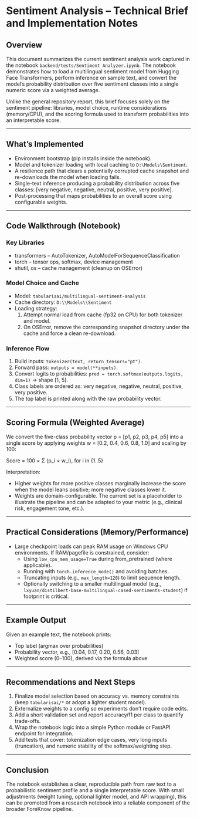 # Sentiment Analysis – Technical Brief and Implementation Notes

## Overview

This document summarizes the current sentiment analysis work captured in the notebook `backend/tests/Sentiment Analyzer.ipynb`. The notebook demonstrates how to load a multilingual sentiment model from Hugging Face Transformers, perform inference on sample text, and convert the model’s probability distribution over five sentiment classes into a single numeric score via a weighted average.

Unlike the general repository report, this brief focuses solely on the sentiment pipeline: libraries, model choice, runtime considerations (memory/CPU), and the scoring formula used to transform probabilities into an interpretable score.

---

## What’s Implemented

- Environment bootstrap (pip installs inside the notebook).
- Model and tokenizer loading with local caching to `D:\Models\Sentiment`.
- A resilience path that clears a potentially corrupted cache snapshot and re-downloads the model when loading fails.
- Single-text inference producing a probability distribution across five classes: [very negative, negative, neutral, positive, very positive].
- Post-processing that maps probabilities to an overall score using configurable weights.

---

## Code Walkthrough (Notebook)

### Key Libraries

- transformers – AutoTokenizer, AutoModelForSequenceClassification
- torch – tensor ops, softmax, device management
- shutil, os – cache management (cleanup on OSError)

### Model Choice and Cache

- Model: `tabularisai/multilingual-sentiment-analysis`
- Cache directory: `D:\\Models\\Sentiment`
- Loading strategy:
  1. Attempt normal load from cache (fp32 on CPU) for both tokenizer and model.
  2. On OSError, remove the corresponding snapshot directory under the cache and force a clean re-download.

### Inference Flow

1. Build inputs: `tokenizer(text, return_tensors="pt")`.
2. Forward pass: `outputs = model(**inputs)`.
3. Convert logits to probabilities: `pred = torch.softmax(outputs.logits, dim=1)` → shape [1, 5].
4. Class labels are ordered as: very negative, negative, neutral, positive, very positive.
5. The top label is printed along with the raw probability vector.

---

## Scoring Formula (Weighted Average)

We convert the five-class probability vector p = [p1, p2, p3, p4, p5] into a single score by applying weights w = [0.2, 0.4, 0.6, 0.8, 1.0] and scaling by 100:

Score = 100 × Σ (p_i × w_i), for i in {1..5}

Interpretation:

- Higher weights for more positive classes marginally increase the score when the model leans positive; more negative classes lower it.
- Weights are domain-configurable. The current set is a placeholder to illustrate the pipeline and can be adapted to your metric (e.g., clinical risk, engagement tone, etc.).

---

## Practical Considerations (Memory/Performance)

- Large checkpoint loads can peak RAM usage on Windows CPU environments. If RAM/pagefile is constrained, consider:
  - Using `low_cpu_mem_usage=True` during from_pretrained (where applicable).
  - Running with `torch.inference_mode()` and avoiding batches.
  - Truncating inputs (e.g., `max_length=128`) to limit sequence length.
  - Optionally switching to a smaller multilingual model (e.g., `lxyuan/distilbert-base-multilingual-cased-sentiments-student`) if footprint is critical.

---

## Example Output

Given an example text, the notebook prints:

- Top label (argmax over probabilities)
- Probability vector, e.g., [0.04, 0.17, 0.20, 0.56, 0.03]
- Weighted score (0–100), derived via the formula above

---

## Recommendations and Next Steps

1. Finalize model selection based on accuracy vs. memory constraints (keep `tabularisai/*` or adopt a lighter student model).
2. Externalize weights to a config so experiments don’t require code edits.
3. Add a short validation set and report accuracy/f1 per class to quantify trade-offs.
4. Wrap the notebook logic into a simple Python module or FastAPI endpoint for integration.
5. Add tests that cover: tokenization edge cases, very long inputs (truncation), and numeric stability of the softmax/weighting step.

---

## Conclusion

The notebook establishes a clear, reproducible path from raw text to a probabilistic sentiment profile and a single interpretable score. With small adjustments (weight tuning, optional lighter model, and API wrapping), this can be promoted from a research notebook into a reliable component of the broader ForeKnow pipeline.
